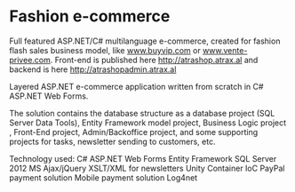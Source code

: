 # Fashion e-commerce
Full featured ASP.NET/C# multilanguage e-commerce, created for fashion flash sales business model, like www.buyvip.com or www.vente-privee.com. Front-end is published here http://atrashop.atrax.al and backend is here http://atrashopadmin.atrax.al

Layered ASP.NET e-commerce application written from scratch in C# ASP.NET Web Forms.

The solution contains the database structure as a database project (SQL Server Data Tools), Entity Framework model project, Business Logic project
, Front-End project, Admin/Backoffice project, and some supporting projects for tasks, newsletter sending to customers, etc.

Technology used:
C# 
ASP.NET Web Forms
Entity Framework
SQL Server 2012
MS Ajax/jQuery
XSLT/XML for newsletters
Unity Container IoC
PayPal payment solution
Mobile payment solution
Log4net
